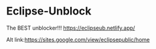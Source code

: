 # Eclipse-Unblock
The BEST unblocker!!!
https://eclipseub.netlify.app/

Alt link:https://sites.google.com/view/eclipsepublic/home
